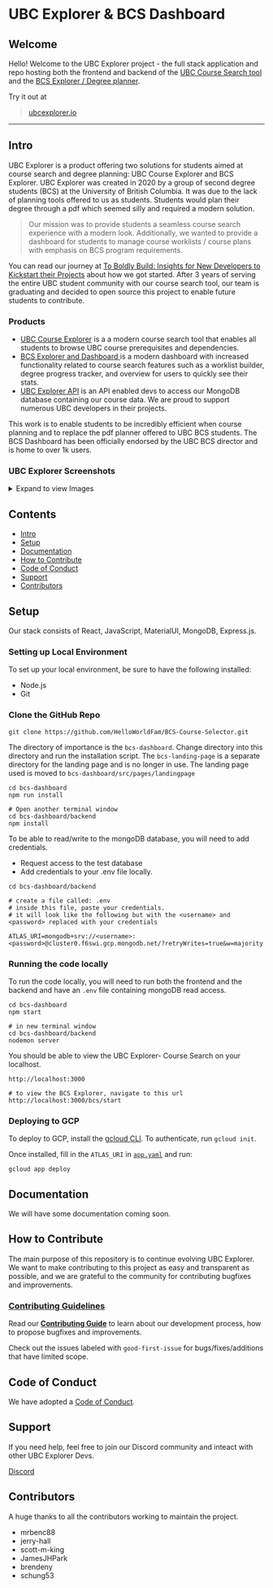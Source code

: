 # UBC Explorer & BCS Dashboard

## Welcome

Hello! Welcome to the UBC Explorer project - the full stack application and repo hosting both the frontend and backend of the [UBC Course Search tool](https://ubcexplorer.io/)  and the [BCS Explorer / Degree planner](https://ubcexplorer.io/bcs).

Try it out at 
> [ubcexplorer.io](https://ubcexplorer.io/)

---

## Intro

UBC Explorer is a product offering two solutions for students aimed at course search and degree planning: UBC Course Explorer and BCS Explorer. UBC Explorer was created in 2020 by a group of second degree students (BCS) at the University of British Columbia. It was due to the lack of planning tools offered to us as students. Students would plan their degree through a pdf which seemed silly and required a modern solution. 

> Our mission was to provide students a seamless course search experience with a modern look. Additionally, we wanted to provide a dashboard for students to manage course worklists / course plans with emphasis on BCS program requirements.

You can read our journey at [To Boldly Build: Insights for New Developers to Kickstart their Projects](https://medium.com/world-of-cultivation/to-boldly-build-insights-for-new-developers-to-kickstart-their-projects-d7354a15b396) about how we got started. After 3 years of serving the entire UBC student community with our course search tool, our team is graduating and decided to open source this project to enable future students to contribute. 


### Products
- [UBC Course Explorer](https://ubcexplorer.io/)  is a a modern course search tool that enables all students to browse UBC course prerequisites and dependencies.
- [BCS Explorer and Dashboard ](https://ubcexplorer.io/bcs) is a modern dashboard with increased functionality related to course search features such as a worklist builder, degree progress tracker, and overview for users to quickly see their stats.
- [UBC Explorer API](https://ubcexplorer.io/api) is an API enabled devs to access our MongoDB database containing our course data. We are proud to support numerous UBC developers in their projects.

This work is to enable students to be incredibly efficient when course planning and to replace the pdf planner offered to UBC BCS students. The BCS Dashboard has been officially endorsed by the UBC BCS director and is home to over 1k users.

### UBC Explorer Screenshots
<details>
	<summary>Expand to view Images</summary>

  ![bcsexplorer_8](https://user-images.githubusercontent.com/10675973/233296463-dd2af219-0208-4ea0-8219-e7e8d48b794d.png)
  ![bcsexplorer_7](https://user-images.githubusercontent.com/10675973/233296469-aa1d447b-aed5-4397-80d7-3eb52f37f637.png)
  ![bcsexplorer_6](https://user-images.githubusercontent.com/10675973/233296474-1b1b53cd-d45d-4421-9043-8b5fdf60f880.png)
  ![bcsexplorer_5](https://user-images.githubusercontent.com/10675973/233296480-387fcbde-4bf4-4889-8405-3ca3a4516734.png)
  ![bcsexplorer_4](https://user-images.githubusercontent.com/10675973/233296403-5c4d6423-967c-415e-92df-475897673a65.png)
  ![bcsexplorer_3](https://user-images.githubusercontent.com/10675973/233296441-7dca650f-8f02-48ae-a9ae-14268326b866.png)
  ![bcsexplorer_2](https://user-images.githubusercontent.com/10675973/233296443-ce6a38e2-ef0e-46a5-b3eb-6c1e972390ba.png)
  ![bcsexplorer_1](https://user-images.githubusercontent.com/10675973/233296458-0c9f624e-3155-43c1-930b-a3e8ff693af1.png)
  ![bcsexplorer_9](https://user-images.githubusercontent.com/10675973/233296461-353a3566-9d0f-4f22-a682-1bfad329de35.png)
  
</details>

## Contents

- [Intro](#intro)
- [Setup](#setup)
- [Documentation](#documentation)
- [How to Contribute](#how-to-contribute)
- [Code of Conduct](#code-of-conduct)
- [Support](#support)
- [Contributors](#contributors)

## Setup

Our stack consists of React, JavaScript, MaterialUI, MongoDB, Express.js.

### Setting up Local Environment

To set up your local environment, be sure to have the following installed:

- Node.js
- Git

### Clone the GitHub Repo

```
git clone https://github.com/HelloWorldFam/BCS-Course-Selector.git
```

The directory of importance is the `bcs-dashboard`. Change directory into this directory and run the installation script. The `bcs-landing-page` is a separate directory for the landing page and is no longer in use. The landing page used is moved to `bcs-dashboard/src/pages/landingpage`

```
cd bcs-dashboard
npm run install

# Open another terminal window
cd bcs-dashboard/backend
npm install

```

To be able to read/write to the mongoDB database, you will need to add credentials.

- Request access to the test database
- Add credentials to your .env file locally.

```
cd bcs-dashboard/backend

# create a file called: .env
# inside this file, paste your credentials.
# it will look like the following but with the <username> and <password> replaced with your credentials

ATLAS_URI=mongodb+srv://<username>:<password>@cluster0.f6swi.gcp.mongodb.net/?retryWrites=true&w=majority
```

### Running the code locally

To run the code locally, you will need to run both the frontend and the backend and have an `.env` file containing mongoDB read access.

```
cd bcs-dashboard
npm start

# in new terminal window
cd bcs-dashboard/backend
nodemon server
```

You should be able to view the UBC Explorer- Course Search on your localhost.

```
http://localhost:3000

# to view the BCS Explorer, navigate to this url
http://localhost:3000/bcs/start
```

### Deploying to GCP

To deploy to GCP, install the [gcloud CLI](https://cloud.google.com/sdk/docs/install). To authenticate, run `gcloud init`.

Once installed, fill in the `ATLAS_URI` in [`app.yaml`](app.yaml) and run:

```
gcloud app deploy
```

## Documentation

We will have some documentation coming soon.

## How to Contribute

The main purpose of this repository is to continue evolving UBC Explorer. We want to make contributing to this project as easy and transparent as possible, and we are grateful to the community for contributing bugfixes and improvements.

### [Contributing Guidelines](CONTRIBUTING.md)

Read our [**Contributing Guide**](CONTRIBUTING.md) to learn about our development process, how to propose bugfixes and improvements.

Check out the issues labeled with `good-first-issue` for bugs/fixes/additions that have limited scope.

## Code of Conduct

We have adopted a [Code of Conduct](CODE_OF_CONDUCT.md).

## Support

If you need help, feel free to join our Discord community and inteact with other UBC Explorer Devs.

[Discord](https://discord.gg/sF8KMPFYu2)

## Contributors
A huge thanks to all the contributors working to maintain the project.
- mrbenc88
- jerry-hall
- scott-m-king
- JamesJHPark
- brendeny
- schung53
